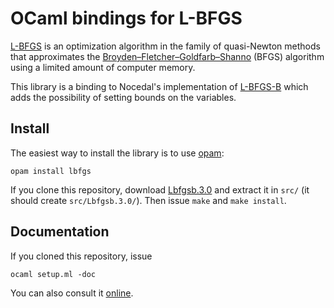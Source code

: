 OCaml bindings for L-BFGS
=========================

[L-BFGS](https://en.wikipedia.org/wiki/Limited-memory_BFGS) is an
optimization algorithm in the family of quasi-Newton methods that
approximates the
[Broyden–Fletcher–Goldfarb–Shanno](https://en.wikipedia.org/wiki/Broyden%E2%80%93Fletcher%E2%80%93Goldfarb%E2%80%93Shanno_algorithm)
(BFGS) algorithm using a limited amount of computer memory.

This library is a binding to Nocedal's implementation of
[L-BFGS-B](http://users.eecs.northwestern.edu/~nocedal/lbfgsb.html)
which adds the possibility of setting bounds on the variables.

Install
-------

The easiest way to install the library is to use
[opam](https://opam.ocaml.org/):

    opam install lbfgs

If you clone this repository, download
[Lbfgsb.3.0](http://users.iems.northwestern.edu/~nocedal/Software/Lbfgsb.3.0.tar.gz)
and extract it in `src/` (it should create `src/Lbfgsb.3.0/`).
Then issue `make` and `make install`.


Documentation
-------------

If you cloned this repository, issue

    ocaml setup.ml -doc

You can also consult it
[online](http://lbfgs.forge.ocamlcore.org/API.docdir/Lbfgs.html).

